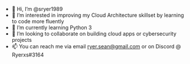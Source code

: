 - 👋 Hi, I’m @sryer1989
- 👀 I’m interested in improving my Cloud Architecture skillset by learning to code more fluently 
- 🌱 I’m currently learning Python 3
- 💞️ I’m looking to collaborate on building cloud apps or cybersecurity projects 
- 📫 You can reach me via email ryer.sean@gmail.com or on Discord @ Ryerxs#3164
